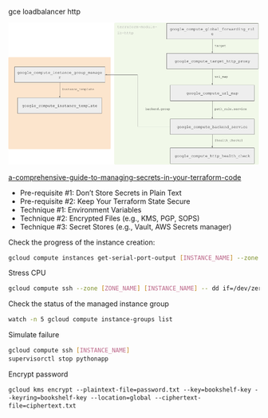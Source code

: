gce loadbalancer http

![alt gce-lb-http](diagram.png)

[a-comprehensive-guide-to-managing-secrets-in-your-terraform-code](https://blog.gruntwork.io/a-comprehensive-guide-to-managing-secrets-in-your-terraform-code-1d586955ace1)

* Pre-requisite #1: Don’t Store Secrets in Plain Text
* Pre-requisite #2: Keep Your Terraform State Secure
* Technique #1: Environment Variables
* Technique #2: Encrypted Files (e.g., KMS, PGP, SOPS)
* Technique #3: Secret Stores (e.g., Vault, AWS Secrets manager)

Check the progress of the instance creation:
```bash
gcloud compute instances get-serial-port-output [INSTANCE_NAME] --zone [ZONE_NAME]
```

Stress CPU
```bash
gcloud compute ssh --zone [ZONE_NAME] [INSTANCE_NAME] -- dd if=/dev/zero of=/dev/null 
```

Check the status of the managed instance group 
```bash
watch -n 5 gcloud compute instance-groups list
```

Simulate failure
```bash
gcloud compute ssh [INSTANCE_NAME]
supervisorctl stop pythonapp
```

Encrypt password
```
gcloud kms encrypt --plaintext-file=password.txt --key=bookshelf-key --keyring=bookshelf-key --location=global --ciphertext-file=ciphertext.txt